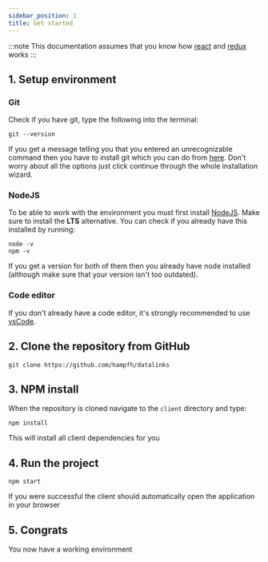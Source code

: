 ```yaml
---
sidebar_position: 1
title: Get started
---
```


:::note
This documentation assumes that you know how [react](https://reactjs.org/) and [redux](https://redux.js.org/) works
:::

## 1. Setup environment
### Git
Check if you have git, type the following into the terminal:
```
git --version
```
If you get a message telling you that you entered an unrecognizable command then you have to install git which you can do from [here](https://git-scm.com/downloads). Don't worry about all the options just click continue through the whole installation wizard.

### NodeJS
To be able to work with the environment you must first install [NodeJS](https://nodejs.org/en/). Make sure to install the **LTS** alternative. You can check if you already have this installed by running:
```
node -v
npm -v
```

If you get a version for both of them then you already have node installed (although make sure that your version isn't too outdated).

### Code editor
If you don't already have a code editor, it's strongly recommended to use [vsCode](https://code.visualstudio.com/).

## 2. Clone the repository from GitHub
```
git clone https://github.com/hampfh/datalinks
```

## 3. NPM install
When the repository is cloned navigate to the `client` directory and type:
```
npm install
```
This will install all client dependencies for you

## 4. Run the project
```
npm start
```

If you were successful the client should automatically open the application in your browser

## 5. Congrats
You now have a working environment